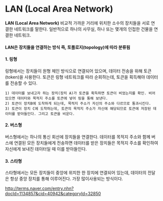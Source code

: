 # LAN (Local Area Network)
__LAN (Local Area Network)__
비교적 가까운 거리에 위치한 소수의 장치들을 서로 연결한 네트워크를 말한다. 일반적으로 하나의 사무실, 하나 또는 몇개의 인접한 건물을 연결한 네트워크.

#### __LAN은 장치들을 연결하는 방식 즉, 토폴로지(topology)에 따라 분류됨__
#### 1. 링형
링형에서는 장치들이 원형 체인 방식으로 연결되어 있으며, 데이터 전송을 위해 토큰(token)을 사용한다. 토큰은 링형 네트워크를 따라 순회하는데, 토큰을 획득해야 데이터를 전송할 수 있다. 

	1) 데이터를 보내고자 하는 장치(장치 A)가 토큰을 획득하면 토큰이 비었는지를 확인. 비어있으면 데이터와 목적지 주소를 토큰에 넣어 링을 통해 보낸다.
	2) 토큰이 장치B에 도착하게 되는데, 목적지 주소가 자신의 주소와 다르므로 통과시킨다.
	3) 토큰이 장치 C에 도착하는데, 토큰의 목적지 주소가 자신에 해당되므로 토큰에 저장된 데이터를 받아들인다. 그리고 토큰을 비운다.

#### 2. 버스형
버스형에서는 하나의 통신 회선에 장치들을 연결한다. 데이터를 목적지 주소와 함께 버스에 연결된 모든 장치들에게 전송하면 데이터를 받은 장치들은 목적지 주소를 확인하여 자신에게 보내진 데이터일 때 이를 받아들인다.

#### 3. 스타형
스타형에서는 모든 장치들이 중앙에 위치한 한 장치에 연결되어 있는데, 데이터의 전달은 항상 중앙 장치를 통해 이루어진다. 가장 많이사용되는 방식이다. 

http://terms.naver.com/entry.nhn?docId=1134857&cid=40942&categoryId=32850
